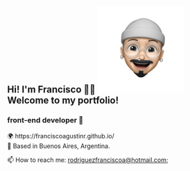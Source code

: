 <h2>Hi! I'm Francisco 👋🏻 <img src='/src/assets/francisco-photo.png' alt='Francisco' width='200' height='200' /> Welcome to my portfolio!</h2> 
<h3>front-end developer 🚀</h3>

<p>
🌍 https://franciscoagustinr.github.io/ <br>
📍 Based in Buenos Aires, Argentina. <br>
</p>

📫 How to reach me: rodriguezfranciscoa@hotmail.com;

